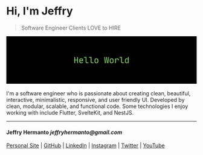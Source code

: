 # Hi, I'm Jeffry

> Software Engineer Clients LOVE to HIRE

![image](https://github.com/JeffryHermanto/JeffryHermanto/blob/master/banner.jpg)

I'm a software engineer who is passionate about creating clean, beautiful, interactive, minimalistic, responsive, and user friendly UI. Developed by clean, modular, scalable, and functional code. Some technologies I enjoy working with include Flutter, SvelteKit, and NestJS.

---

#### Jeffry Hermanto _jeffryhermanto@gmail.com_

[Personal Site](https://jeffryHermanto.com) | [GitHub](https://github.com/JeffryHermanto) | [LinkedIn](https://www.linkedin.com/in/jeffryhermanto) | [Instagram](https://www.instagram.com/jeffryhermanto) |
[Twitter](https://www.twitter.com/jeffryhermanto) | [YouTube](https://www.youtube.com/jeffryhermanto)
